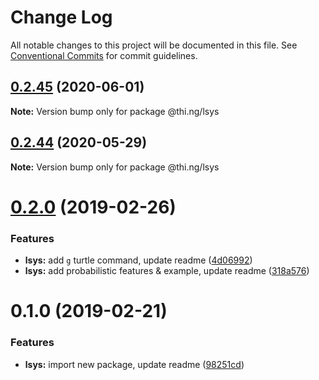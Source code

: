 # Change Log

All notable changes to this project will be documented in this file.
See [Conventional Commits](https://conventionalcommits.org) for commit guidelines.

## [0.2.45](https://github.com/thi-ng/umbrella/compare/@thi.ng/lsys@0.2.44...@thi.ng/lsys@0.2.45) (2020-06-01)

**Note:** Version bump only for package @thi.ng/lsys





## [0.2.44](https://github.com/thi-ng/umbrella/compare/@thi.ng/lsys@0.2.43...@thi.ng/lsys@0.2.44) (2020-05-29)

**Note:** Version bump only for package @thi.ng/lsys





# [0.2.0](https://github.com/thi-ng/umbrella/compare/@thi.ng/lsys@0.1.0...@thi.ng/lsys@0.2.0) (2019-02-26)

### Features

* **lsys:** add `g` turtle command, update readme ([4d06992](https://github.com/thi-ng/umbrella/commit/4d06992))
* **lsys:** add probabilistic features & example, update readme ([318a576](https://github.com/thi-ng/umbrella/commit/318a576))

# 0.1.0 (2019-02-21)

### Features

* **lsys:** import new package, update readme ([98251cd](https://github.com/thi-ng/umbrella/commit/98251cd))
